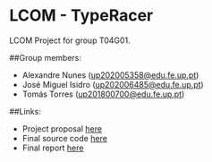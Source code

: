 # LCOM - TypeRacer

LCOM Project for group T04G01.

##Group members:

- Alexandre Nunes (up202005358@edu.fe.up.pt)
- José Miguel Isidro (up202006485@edu.fe.up.pt)
- Tomás Torres (up201800700@edu.fe.up.pt)

##Links:
- Project proposal [here](https://github.com/zmiguel2011/LCOM-TypeRacer/blob/main/proj/doc/t04g01.pdf)
- Final source code [here](https://github.com/zmiguel2011/LCOM-TypeRacer/tree/main/proj/src)
- Final report [here](https://github.com/zmiguel2011/LCOM-TypeRacer/blob/main/proj/doc/report.pdf)
